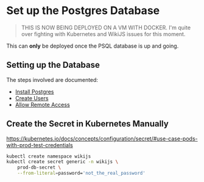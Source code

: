 # Set up the Postgres Database

> THIS IS NOW BEING DEPLOYED ON A VM WITH DOCKER.
> I'm quite over fighting with Kubernetes and WikiJS issues for this moment.

This can **only** be deployed once the PSQL database is up and going.

## Setting up the Database

The steps involved are documented:

- [Install Postgres](https://techviewleo.com/install-postgresql-13-on-amazon-linux/)
- [Create Users](https://medium.com/coding-blocks/creating-user-database-and-adding-access-on-postgresql-8bfcd2f4a91e)
- [Allow Remote Access](https://www.bigbinary.com/blog/configure-postgresql-to-allow-remote-connection)

## Create the Secret in Kubernetes Manually

https://kubernetes.io/docs/concepts/configuration/secret/#use-case-pods-with-prod-test-credentials

```bash
kubectl create namespace wikijs
kubectl create secret generic -n wikijs \
    prod-db-secret \
    --from-literal=password='not_the_real_password'
```
